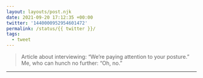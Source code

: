 ```yaml
---
layout: layouts/post.njk
date: 2021-09-20 17:12:35 +00:00
twitter: '1440000952954601472'
permalink: /status/{{ twitter }}/
tags: 
  - tweet
---
```


> Article about interviewing: “We’re paying attention to your posture.”  
> Me, who can hunch no further: “Oh, no.”

---
